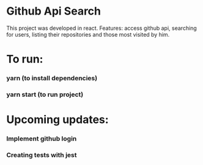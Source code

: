 # Github Api Search

This project was developed in react. Features: access github api, searching for users, listing their repositories and those most visited by him.

# To run:

### yarn (to install dependencies)
### yarn start (to run project)


# Upcoming updates:

### Implement github login

### Creating tests with jest

